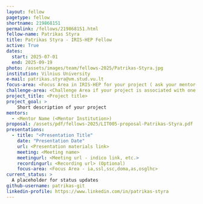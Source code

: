 ```yaml
---
layout: fellow
pagetype: fellow
shortname: 219868151
permalink: /fellows/219868151.html
fellow-name: Patrikas Styra
title: Patrikas Styra - IRIS-HEP Fellow
active: True
dates:
  start: 2025-07-01
  end: 2025-09-19
photo: /assets/images/team/fellows-2025/Patrikas-Styra.jpg
institution: Vilnius University
e-mail: patrikas.styra@vm.stud.vu.lt
focus-area: <Focus Area in IRIS-HEP for your project ( ask your mentor(s) ) - ia,ssl,ssc,doma,as,osglhc >
challenge-area: <Challenge Area if your project is associated with one of the Grand Challenges: agc, data-grand-challenge, training-grand-challenge>
project_title: <Project title>
project_goal: >
    Short description of your project
mentors:
  - <Mentor Name (<Mentor Institution>)
proposal: /assets/pdf/fellows-2025/LIT005-proposal-Patrikas-Styra.pdf
presentations:
  - title: "<Presentation Title"
    date: "Presentation Date"
    url: <Presentation materials link>
    meeting: <Meeting name>
    meetingurl: <Meeting url - indico link, etc.>
    recordingurl: <Recording url> (Optional)
    focus-area: <Focus Area - ia,ssl,ssc,doma,as,osglhc>
current_status: >
  A placeholder for status updates
github-username: patrikas-git
linkedin-profile: https://www.linkedin.com/in/patrikas-styra
---
```

